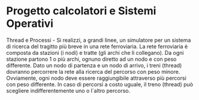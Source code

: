 # Progetto calcolatori e Sistemi Operativi

Thread e Processi - Si realizzi, a grandi linee, un simulatore per un sistema di ricerca del tragitto più 
breve in una rete ferroviaria. La rete ferroviaria è composta da stazioni (i nodi) e tratte (gli archi che li collegano).
Da ogni stazione partono 1 o più archi, ognuno diretto ad un nodo e con peso differente. Dato un nodo di partenza e un 
nodo di arrivo, i treni (thread) dovranno percorrere la rete alla ricerca del percorso con peso minore.
Ovviamente, ogni nodo deve essere raggiungibile attraverso più percorsi con peso differente. In caso di percorsi a 
costo uguale, il treno (thread) può scegliere indifferentemente uno o l´altro percorso.
